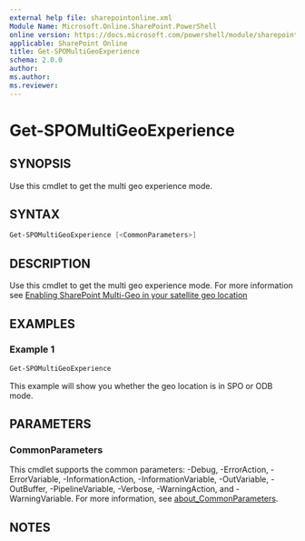 ```yaml
---
external help file: sharepointonline.xml
Module Name: Microsoft.Online.SharePoint.PowerShell
online version: https://docs.microsoft.com/powershell/module/sharepoint-online/get-spomultigeoexperience
applicable: SharePoint Online
title: Get-SPOMultiGeoExperience
schema: 2.0.0
author:
ms.author:
ms.reviewer:
---
```


# Get-SPOMultiGeoExperience

## SYNOPSIS

Use this cmdlet to get the multi geo experience mode.

## SYNTAX

```powershell
Get-SPOMultiGeoExperience [<CommonParameters>]
```

## DESCRIPTION

Use this cmdlet to get the multi geo experience mode.  For more information see [Enabling SharePoint Multi-Geo in your satellite geo location](https://docs.microsoft.com/office365/enterprise/enabling-sp-multigeo-satellite-geolocation)

## EXAMPLES

### Example 1

```powershell
Get-SPOMultiGeoExperience
```

This example will show you whether the geo location is in SPO or ODB mode.

## PARAMETERS

### CommonParameters

This cmdlet supports the common parameters: -Debug, -ErrorAction, -ErrorVariable, -InformationAction, -InformationVariable, -OutVariable, -OutBuffer, -PipelineVariable, -Verbose, -WarningAction, and -WarningVariable. For more information, see [about_CommonParameters](https://go.microsoft.com/fwlink/p/?LinkID=113216).

## NOTES
